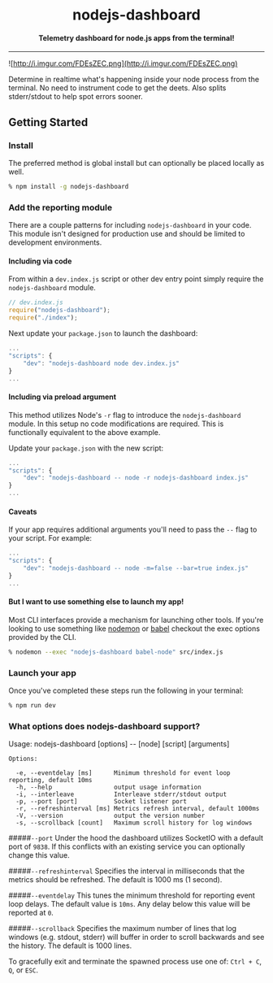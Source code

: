 <h1 align="center">nodejs-dashboard</h1>

<h4 align="center">
  Telemetry dashboard for node.js apps from the terminal!
</h4>

***

![http://i.imgur.com/FDEsZEC.png](http://i.imgur.com/FDEsZEC.png)

Determine in realtime what's happening inside your node process from the terminal. No need to instrument code to get the deets. Also splits stderr/stdout to help spot errors sooner.

## Getting Started

### Install
The preferred method is global install but can optionally be placed locally as well.

```bash
% npm install -g nodejs-dashboard
```


### Add the reporting module

There are a couple patterns for including `nodejs-dashboard` in your code. This module isn't designed for production use and should be limited to development environments.

#### Including via code

From within a `dev.index.js` script or other dev entry point simply require the `nodejs-dashboard` module.

```js
// dev.index.js
require("nodejs-dashboard");
require("./index");
```

Next update your `package.json` to launch the dashboard:

```js
...
"scripts": {
    "dev": "nodejs-dashboard node dev.index.js"
}
...
```

#### Including via preload argument

This method utilizes Node's `-r` flag to introduce the `nodejs-dashboard` module. In this setup no code modifications are required. This is functionally equivalent to the above example.

Update your `package.json` with the new script:

```js
...
"scripts": {
    "dev": "nodejs-dashboard -- node -r nodejs-dashboard index.js"
}
...
```

#### Caveats

If your app requires additional arguments you'll need to pass the `--` flag to your script. For example:

```js
...
"scripts": {
    "dev": "nodejs-dashboard -- node -m=false --bar=true index.js"
}
...
```

#### But I want to use something else to launch my app!

Most CLI interfaces provide a mechanism for launching other tools. If you're looking to use something like [nodemon](https://github.com/remy/nodemon) or [babel](https://github.com/babel/babel/tree/master/packages/babel-cli) checkout the exec options provided by the CLI.

```bash
% nodemon --exec "nodejs-dashboard babel-node" src/index.js
```


### Launch your app
Once you've completed these steps run the following in your terminal:

```bash
% npm run dev
```

### What options does nodejs-dashboard support?

Usage: nodejs-dashboard [options] -- [node] [script] [arguments]
```
Options:

  -e, --eventdelay [ms]      Minimum threshold for event loop reporting, default 10ms
  -h, --help                 output usage information
  -i, --interleave           Interleave stderr/stdout output
  -p, --port [port]          Socket listener port
  -r, --refreshinterval [ms] Metrics refresh interval, default 1000ms
  -V, --version              output the version number
  -s, --scrollback [count]   Maximum scroll history for log windows
```

#####`--port`
Under the hood the dashboard utilizes SocketIO with a default port of `9838`. If this conflicts with an existing service you can optionally change this value.

#####`--refreshinterval`
Specifies the interval in milliseconds that the metrics should be refreshed. The default is 1000 ms (1 second).

#####`--eventdelay`
This tunes the minimum threshold for reporting event loop delays. The default value is `10ms`. Any delay below this value will be reported at `0`.

#####`--scrollback`
Specifies the maximum number of lines that log windows (e.g. stdout, stderr) will buffer in order to scroll backwards and see the history. The default is 1000 lines.

To gracefully exit and terminate the spawned process use one of:  `Ctrl + C`, `Q`, or `ESC`.
